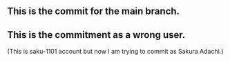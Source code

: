 ## This is the commit for the main branch.

## This is the commitment as a wrong user. 
(This is saku-1101 account but now I am trying to commit as Sakura Adachi.)
